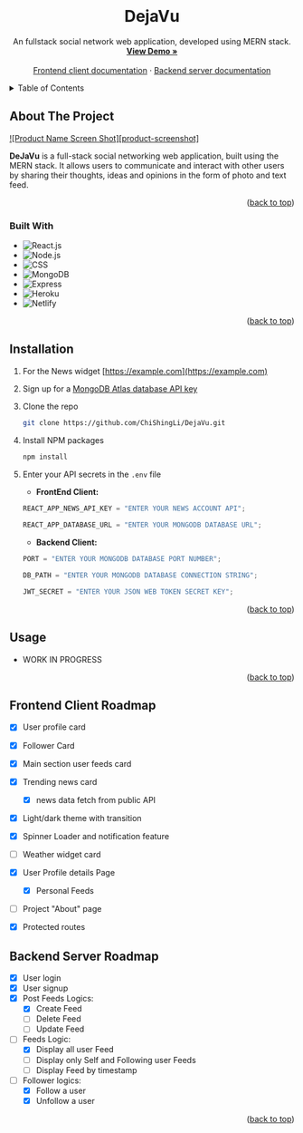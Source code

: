 <div id="top"></div>

<!-- PROJECT LOGO -->
<br />
<div>
<h1 align="center">DejaVu</h1>

  <p align="center">
    An fullstack social network web application, developed using MERN stack.
    <br />
    <a href="https://github.com/ChiShingLi/DejaVu"><strong>View Demo »</strong></a>
    <br />
    <br />
    <a href="https://github.com/ChiShingLi/DejaVu/issues">Frontend client documentation</a>
    ·
    <a href="https://github.com/ChiShingLi/DejaVu/issues">Backend server documentation</a>
  </p>
</div>


<!-- TABLE OF CONTENTS -->
<details>
  <summary>Table of Contents</summary>
  <ol>
    <li>
      <a href="#about-the-project">About The Project</a>
      <ul>
        <li><a href="#built-with">Built With</a></li>
      </ul>
    </li>
    <li>
      <a href="#getting-started">Getting Started</a>
      <ul>
        <li><a href="#installation">Installation</a></li>
      </ul>
    </li>
    <li><a href="#usage">Usage</a></li>
    <li><a href="#roadmap">Roadmap</a></li>
    <li><a href="#license">License</a></li>
  </ol>
</details>


<!-- ABOUT THE PROJECT -->
## About The Project

[![Product Name Screen Shot][product-screenshot]](https://WORK_IN_PROCESS.com)

**DeJaVu** is a full-stack social networking web application, built using the MERN stack. It allows users to communicate and interact with other users by sharing their thoughts, ideas and opinions in the form of photo and text feed. 

<p align="right">(<a href="#top">back to top</a>)</p>


### Built With
* ![React.js]
* ![Node.js]
* ![CSS]
* ![MongoDB]
* ![Express]
* ![Heroku]
* ![Netlify]

<p align="right">(<a href="#top">back to top</a>)</p>


## Installation

1. For the News widget [https://example.com](https://example.com)
2. Sign up for a [MongoDB Atlas database API key](https://www.mongodb.com/atlas/database)
3. Clone the repo
   ```sh
   git clone https://github.com/ChiShingLi/DejaVu.git
   ```
4. Install NPM packages
   ```sh
   npm install
   ```
5. Enter your API secrets in the `.env` file
   - **FrontEnd Client:**
   ```js
   REACT_APP_NEWS_API_KEY = "ENTER YOUR NEWS ACCOUNT API";
  
   REACT_APP_DATABASE_URL = "ENTER YOUR MONGODB DATABASE URL";
   ```

   - **Backend Client:**
   ```js
   PORT = "ENTER YOUR MONGODB DATABASE PORT NUMBER";

   DB_PATH = "ENTER YOUR MONGODB DATABASE CONNECTION STRING";

   JWT_SECRET = "ENTER YOUR JSON WEB TOKEN SECRET KEY";
   ```

<p align="right">(<a href="#top">back to top</a>)</p>


<!-- USAGE EXAMPLES -->
## Usage
- WORK IN PROGRESS

<p align="right">(<a href="#top">back to top</a>)</p>


<!-- ROADMAP -->
## Frontend Client Roadmap

- [x] User profile card
- [x] Follower Card
- [x] Main section user feeds card
- [x] Trending news card
    - [x] news data fetch from public API
- [x] Light/dark theme with transition
- [x] Spinner Loader and notification feature 
- [ ] Weather widget card
- [x] User Profile details Page
  - [x] Personal Feeds
- [ ] Project "About" page
- [x] Protected routes 


## Backend Server Roadmap
- [x] User login
- [x] User signup
- [x] Post Feeds Logics:
  - [x] Create Feed
  - [ ] Delete Feed
  - [ ] Update Feed
- [ ] Feeds Logic:
  - [x] Display all user Feed
  - [ ] Display only Self and Following user Feeds
  - [ ] Display Feed by timestamp
- [ ] Follower logics:
  - [x] Follow a user
  - [x] Unfollow a user

<p align="right">(<a href="#top">back to top</a>)</p>


<!-- MARKDOWN LINKS & IMAGES -->
[React.js]: https://img.shields.io/badge/React-20232A?style=for-the-badge&logo=react&logoColor=61DAFB
[JQuery.com]: https://img.shields.io/badge/jQuery-0769AD?style=for-the-badge&logo=jquery&logoColor=white
[Node.js]: https://img.shields.io/badge/Node.js-43853D?style=for-the-badge&logo=node.js&logoColor=white
[CSS]:https://img.shields.io/badge/CSS3-1572B6?style=for-the-badge&logo=css3&logoColor=white
[MongoDB]:https://img.shields.io/badge/MongoDB-4EA94B?style=for-the-badge&logo=mongodb&logoColor=white
[Express]:https://img.shields.io/badge/Express.js-404D59?style=for-the-badge
[Netlify]:https://img.shields.io/badge/Netlify-00C7B7?style=for-the-badge&logo=netlify&logoColor=white
[Heroku]:https://img.shields.io/badge/Heroku-430098?style=for-the-badge&logo=heroku&logoColor=white
[JWT]:https://img.shields.io/badge/json%20web%20tokens-323330?style=for-the-badge&logo=json-web-tokens&logoColor=pink
